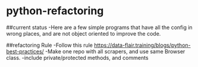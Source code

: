 # python-refactoring

##current status
-Here are a few simple programs that have all the config in wrong places, and are not object oriented to improve the code.

##refactoring Rule
-Follow this rule
  https://data-flair.training/blogs/python-best-practices/
-Make one repo with all scrapers, and use same Browser class.
-include private/protected methods, and comments 
